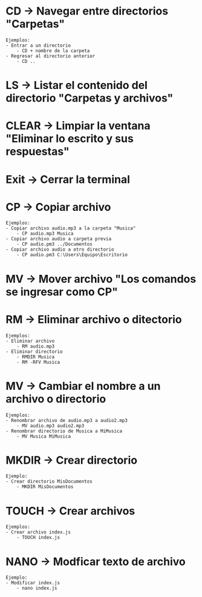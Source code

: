 # CD -> Navegar entre directorios "Carpetas" 
    Ejemplos:
    - Entrar a un directorio
        - CD + nombre de la carpeta
    - Regresar al directorio anterior
        - CD ..

# LS -> Listar el contenido del directorio "Carpetas y archivos"
# CLEAR -> Limpiar la ventana "Eliminar lo escrito y sus respuestas"
# Exit -> Cerrar la terminal

# CP -> Copiar archivo
    Ejemplos:
    - Copiar archivo audio.mp3 a la carpeta "Musica"
        - CP audio.mp3 Musica
    - Copiar archivo audio a carpeta previa
        - CP audio.pm3 ../Documentos
    - Copiar archivo audio a otro directorio
        - CP audio.pm3 C:\Users\Equipo\Escritorio

# MV -> Mover archivo "Los comandos se ingresar como CP"

# RM -> Eliminar archivo o ditectorio
    Ejemplos:
    - Eliminar archivo
        - RM audio.mp3
    - Eliminar directorio
        - RMDIR Musica
        - RM -RFV Musica

# MV -> Cambiar el nombre a un archivo o directorio
    Ejemplos:
    - Renombrar archivo de audio.mp3 a audio2.mp3
        - MV audio.mp3 audio2.mp3
    - Renombrar directorio de Musica a MiMusica
        - MV Musica MiMusica

# MKDIR -> Crear directorio
    Ejemplo:
    - Crear directorio MisDocumentos
        - MKDIR MisDocumentos

# TOUCH -> Crear archivos
    Ejemplos:
    - Crear archivo index.js
        - TOUCH index.js

# NANO -> Modficar texto de archivo
    Ejemplo:
    - Modificar index.js
        - nano index.js